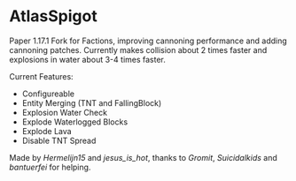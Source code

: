 AtlasSpigot
==========================

Paper 1.17.1 Fork for Factions, improving cannoning performance and adding cannoning patches.
Currently makes collision about 2 times faster and explosions in water about 3-4 times faster.

Current Features:
- Configureable
- Entity Merging (TNT and FallingBlock)
- Explosion Water Check
- Explode Waterlogged Blocks
- Explode Lava
- Disable TNT Spread

Made by _Hermelijn15_ and _jesus_is_hot_, thanks to _Gromit_, _Suicidalkids_ and _bantuerfei_ for helping.
